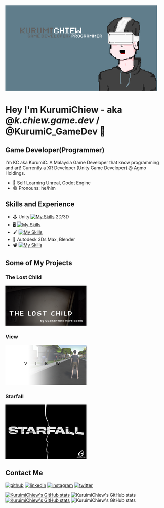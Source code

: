 <img src="https://github.com/chiew12301/chiew12301/blob/main/linkedin_banner_vr_dev.png" width="480" />

# Hey I'm KurumiChiew - aka @_k.chiew.game.dev_ / @KurumiC_GameDev 👋
## Game Developer(Programmer)

I'm KC aka KurumiC. A Malaysia Game Developer that know programming and art! Currently a XR Developer (Unity Game Developer) @ Agmo Holdings.

- 🌱 Self Learning Unreal, Godot Engine
- 😄 Pronouns: he/him 

## Skills and Experience
* 🕹 Unity [![My Skills](https://skillicons.dev/icons?i=cs)](https://skillicons.dev) 2D/3D
* 🖥 [![My Skills](https://skillicons.dev/icons?i=nodejs,html,css,c,cpp,cs)](https://skillicons.dev)
* 🖌 [![My Skills](https://skillicons.dev/icons?i=ps,ae,ai)](https://skillicons.dev)
* 🧱 Autodesk 3Ds Max, Blender
* 📽 [![My Skills](https://skillicons.dev/icons?i=pr)](https://skillicons.dev)

## Some of My Projects
### The Lost Child

[<img src="https://github.com/chiew12301/chiew12301/blob/main/Dz_yEy.png" width="256" />](https://uowmgames.itch.io/lost-child)

### View

[<img src="https://github.com/chiew12301/chiew12301/blob/main/mdlPUB.jpg" width="256" />](https://uowmgames.itch.io/view)

### Starfall

[<img src="https://github.com/chiew12301/chiew12301/blob/main/GameLogo_BlackBG_White.png" width="256" />](https://chiew12301.itch.io/starfall)

## Contact Me
[<img src='https://img.shields.io/badge/GitHub-100000?style=for-the-badge&logo=github&logoColor=white' alt='github' height='40'>](https://github.com/chiew12301)  [<img src='https://img.shields.io/badge/LinkedIn-0077B5?style=for-the-badge&logo=linkedin&logoColor=white' alt='linkedin' height='40'>](https://www.linkedin.com/in/chiewjiahong/)  [<img src='https://img.shields.io/badge/Instagram-E4405F?style=for-the-badge&logo=instagram&logoColor=white' alt='instagram' height='40'>](https://www.instagram.com/_kurumic.game.dev_/?hl=en/)  [<img src='https://img.shields.io/badge/Twitter-1DA1F2?style=for-the-badge&logo=twitter&logoColor=white' alt='twitter' height='40'>](https://twitter.com/https://twitter.com/KurumiC_GameDev)  

[![KuruimiChiew's GitHub stats](https://github-readme-stats.vercel.app/api?username=chiew12301&show_icons=true&theme=dark)](https://github.com/anuraghazra/github-readme-stats)
![KuruimiChiew's GitHub stats](https://github-readme-stats.vercel.app/api/top-langs/?username=chiew12301&show_icons=true&theme=dark)
[![KuruimiChiew's GitHub stats](https://github-readme-stats.vercel.app/api?username=chiew12301&show_icons=true&theme=dark&locale=cn)](https://github.com/anuraghazra/github-readme-stats)
![KuruimiChiew's GitHub stats](https://github-readme-stats.vercel.app/api/top-langs/?username=chiew12301&show_icons=true&theme=darkk&locale=cn)
